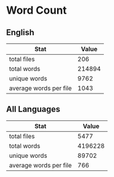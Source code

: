 # Word Count

## English

Stat | Value
---- | -----
total files | 206
total words | 214894
unique words | 9762
average words per file | 1043

## All Languages

Stat | Value
---- | -----
total files | 5477
total words | 4196228
unique words | 89702
average words per file | 766
